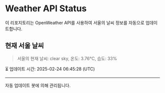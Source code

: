 
# Weather API Status

이 리포지토리는 OpenWeather API를 사용하여 서울의 날씨 정보를 자동으로 업데이트합니다.

## 현재 서울 날씨
> 서울의 현재 날씨: clear sky, 온도: 3.76°C, 습도: 33%

⏳ 업데이트 시간: 2025-02-24 06:45:28 (UTC)

---
자동 업데이트 봇에 의해 관리됩니다.
